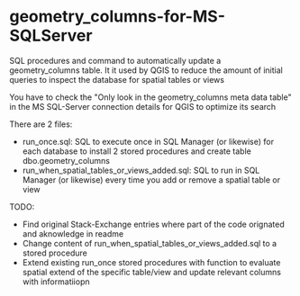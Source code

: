 # geometry_columns-for-MS-SQLServer

SQL procedures and command to automatically update a geometry_columns table. It it used by QGIS to reduce the amount of initial queries to inspect the database for spatial tables or views

You have to check the "Only look in the geometry_columns meta data table" in the MS SQL-Server connection details for QGIS to optimize its search 

There are 2 files:
- run_once.sql: SQL to execute once in SQL Manager (or likewise) for each database to install 2 stored procedures and create table dbo.geometry_columns
- run_when_spatial_tables_or_views_added.sql: SQL to run in SQL Manager (or likewise) every time you add or remove a spatial table or view

TODO: 
- Find original Stack-Exchange entries where part of the code orignated and aknowledge in readme 
- Change content of run_when_spatial_tables_or_views_added.sql to a stored procedure
- Extend existing run_once stored procedures with function to evaluate spatial extend of the specific table/view and update relevant columns with informatiiopn